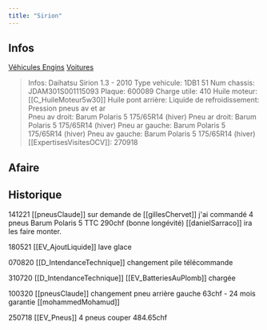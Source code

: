 ```yaml
---
title: "Sirion"
---
```


## Infos
[Véhicules Engins](notes/engins%20de%20transport/véhicules/L_VehiculesEngins.md) [Voitures](notes/engins%20de%20transport/véhicules/C_Voitures.md)

> Infos: Daihatsu Sirion 1.3 - 2010
Type vehicule: 1DB1 51
Num chassis: JDAM301S001115093
Plaque: 600089
Charge utile: 410
Huile moteur: [[C_HuileMoteur5w30]]
Huile pont arrière:
Liquide de refroidissement:
Pression pneus av et ar   
Pneu av droit: Barum Polaris 5 175/65R14 (hiver)
Pneu ar droit: Barum Polaris 5 175/65R14 (hiver)
Pneu ar gauche: Barum Polaris 5 175/65R14 (hiver)
Pneu av gauche: Barum Polaris 5 175/65R14 (hiver)
[[ExpertisesVisitesOCV]]: 270918

## Afaire 

## Historique
141221 [[pneusClaude]] sur demande de [[gillesChervet]] j'ai commandé 4 pneus Barum Polaris 5 TTC 290chf (bonne longévité) [[danielSarraco]] ira les faire monter.

180521 [[EV_AjoutLiquide]] lave glace

070820 [[D_IntendanceTechnique]] changement pile télécommande

310720 [[D_IntendanceTechnique]] [[EV_BatteriesAuPlomb]] chargée

100320 [[pneusClaude]] changement pneu arrière gauche 63chf - 24 mois garantie [[mohammedMohamud]]

250718 [[EV_Pneus]] 4 pneus couper 484.65chf



